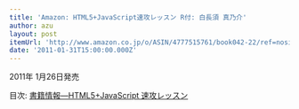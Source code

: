 ```yaml
---
title: 'Amazon: HTML5+JavaScript速攻レッスン R付: 白長須 真乃介'
author: azu
layout: post
itemUrl: 'http://www.amazon.co.jp/o/ASIN/4777515761/book042-22/ref=nosim'
date: '2011-01-31T15:00:00.000Z'
---
```

2011年 1月26日発売

目次: <a href="http://www.kohgakusha.co.jp/books/detail/978-4-7775-1576-9?utm_source=feedburner&amp;utm_medium=twitter&amp;utm_campaign=Feed%3A+co%2FqllI+%28%E5%B7%A5%E5%AD%A6%E7%A4%BE%29&amp;utm_content=Google+International" title="&#x66F8;&#x7C4D;&#x60C5;&#x5831;&#x2015;HTML5+JavaScript &#x901F;&#x653B;&#x30EC;&#x30C3;&#x30B9;&#x30F3;">書籍情報―HTML5+JavaScript 速攻レッスン</a>
